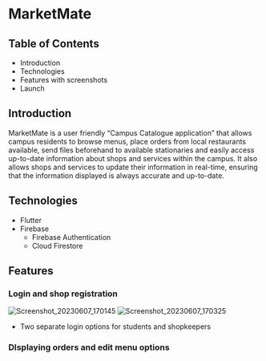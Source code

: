 # MarketMate

## Table of Contents
 * Introduction
 * Technologies
 * Features with screenshots
 * Launch

## Introduction

MarketMate is a user friendly “Campus Catalogue application” that allows campus residents to browse menus, place orders from local restaurants available, send files beforehand to available stationaries and easily access up-to-date information about shops and services within the campus. It also allows shops and services to update their information in real-time, ensuring that the information displayed is always accurate and up-to-date.

## Technologies

  * Flutter
  * Firebase
      * Firebase Authentication
      * Cloud Firestore

## Features

### Login and shop registration
![Screenshot_20230607_170145](https://github.com/mit-riya/kriti/assets/95142933/90500ca4-4cb1-484b-97a6-fd24b3a2fa87)
![Screenshot_20230607_170325](https://github.com/mit-riya/kriti/assets/95142933/398732a4-1f33-4961-8c9d-4e0101a03a66)
  * Two separate login options for students and shopkeepers
  
### DIsplaying orders and edit menu options
